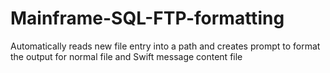 # Mainframe-SQL-FTP-formatting
Automatically reads new file entry into a path and creates prompt to format the output for normal file and Swift message content file
